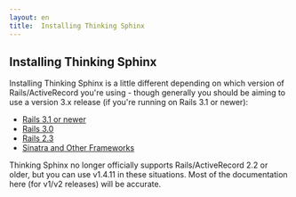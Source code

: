 ```yaml
---
layout: en
title:  Installing Thinking Sphinx
---
```


## Installing Thinking Sphinx

Installing Thinking Sphinx is a little different depending on which version of Rails/ActiveRecord you're using - though generally you should be aiming to use a version 3.x release (if you're running on Rails 3.1 or newer):

* [Rails 3.1 or newer](installing_thinking_sphinx/ts3.html)
* [Rails 3.0](installing_thinking_sphinx/ts2.html)
* [Rails 2.3](installing_thinking_sphinx/ts1.html)
* [Sinatra and Other Frameworks](installing_thinking_sphinx/sinatra.html)

Thinking Sphinx no longer officially supports Rails/ActiveRecord 2.2 or older, but you can use v1.4.11 in these situations. Most of the documentation here (for v1/v2 releases) will be accurate.
